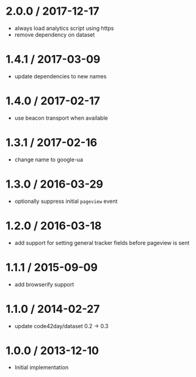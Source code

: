 
2.0.0 / 2017-12-17
==================

 * always load analytics script using https
 * remove dependency on dataset

1.4.1 / 2017-03-09
==================

 * update dependencies to new names

1.4.0 / 2017-02-17
==================

 * use beacon transport when available

1.3.1 / 2017-02-16
==================

 * change name to google-ua

1.3.0 / 2016-03-29
==================

 * optionally suppress initial `pageview` event

1.2.0 / 2016-03-18
==================

 * add support for setting general tracker fields before pageview is sent

1.1.1 / 2015-09-09
==================

 * add browserify support

1.1.0 / 2014-02-27
==================

 * update code42day/dataset 0.2 -> 0.3

1.0.0 / 2013-12-10
==================

 * Initial implementation

